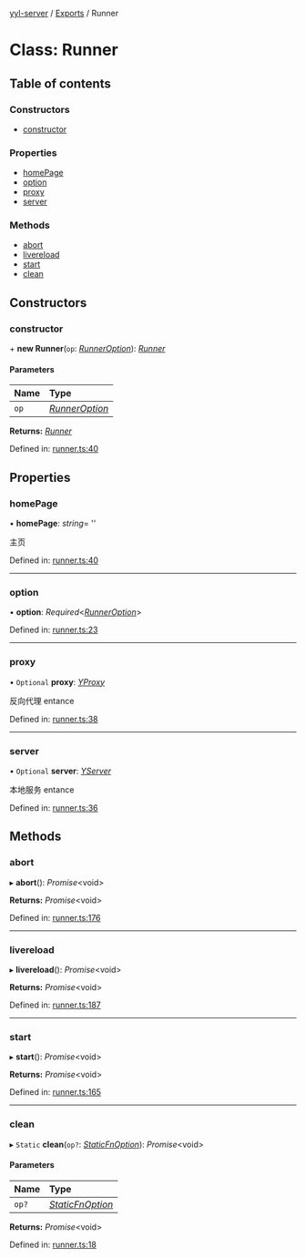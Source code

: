 [yyl-server](../README.md) / [Exports](../modules.md) / Runner

# Class: Runner

## Table of contents

### Constructors

- [constructor](runner.md#constructor)

### Properties

- [homePage](runner.md#homepage)
- [option](runner.md#option)
- [proxy](runner.md#proxy)
- [server](runner.md#server)

### Methods

- [abort](runner.md#abort)
- [livereload](runner.md#livereload)
- [start](runner.md#start)
- [clean](runner.md#clean)

## Constructors

### constructor

\+ **new Runner**(`op`: [*RunnerOption*](../interfaces/runneroption.md)): [*Runner*](runner.md)

#### Parameters

| Name | Type |
| :------ | :------ |
| `op` | [*RunnerOption*](../interfaces/runneroption.md) |

**Returns:** [*Runner*](runner.md)

Defined in: [runner.ts:40](https://github.com/yyl-team/yyl-server/blob/036ab4d/src/runner.ts#L40)

## Properties

### homePage

• **homePage**: *string*= ''

主页

Defined in: [runner.ts:40](https://github.com/yyl-team/yyl-server/blob/036ab4d/src/runner.ts#L40)

___

### option

• **option**: *Required*<[*RunnerOption*](../interfaces/runneroption.md)\>

Defined in: [runner.ts:23](https://github.com/yyl-team/yyl-server/blob/036ab4d/src/runner.ts#L23)

___

### proxy

• `Optional` **proxy**: [*YProxy*](yproxy.md)

反向代理 entance

Defined in: [runner.ts:38](https://github.com/yyl-team/yyl-server/blob/036ab4d/src/runner.ts#L38)

___

### server

• `Optional` **server**: [*YServer*](yserver.md)

本地服务 entance

Defined in: [runner.ts:36](https://github.com/yyl-team/yyl-server/blob/036ab4d/src/runner.ts#L36)

## Methods

### abort

▸ **abort**(): *Promise*<void\>

**Returns:** *Promise*<void\>

Defined in: [runner.ts:176](https://github.com/yyl-team/yyl-server/blob/036ab4d/src/runner.ts#L176)

___

### livereload

▸ **livereload**(): *Promise*<void\>

**Returns:** *Promise*<void\>

Defined in: [runner.ts:187](https://github.com/yyl-team/yyl-server/blob/036ab4d/src/runner.ts#L187)

___

### start

▸ **start**(): *Promise*<void\>

**Returns:** *Promise*<void\>

Defined in: [runner.ts:165](https://github.com/yyl-team/yyl-server/blob/036ab4d/src/runner.ts#L165)

___

### clean

▸ `Static` **clean**(`op?`: [*StaticFnOption*](../interfaces/staticfnoption.md)): *Promise*<void\>

#### Parameters

| Name | Type |
| :------ | :------ |
| `op?` | [*StaticFnOption*](../interfaces/staticfnoption.md) |

**Returns:** *Promise*<void\>

Defined in: [runner.ts:18](https://github.com/yyl-team/yyl-server/blob/036ab4d/src/runner.ts#L18)
